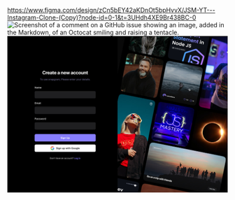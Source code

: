 https://www.figma.com/design/zCn5bEY42aKDnOt5bpHvvX/JSM-YT---Instagram-Clone-(Copy)?node-id=0-1&t=3UHdh4XE9Br438BC-0
![Screenshot of a comment on a GitHub issue showing an image, added in the Markdown, of an Octocat smiling and raising a tentacle.](https://myoctocat.com/assets/images/base-octocat.svg)
<img align="right" alt="Coder GIF" height=full width=full src="./img/Snapgram.jpg" />
